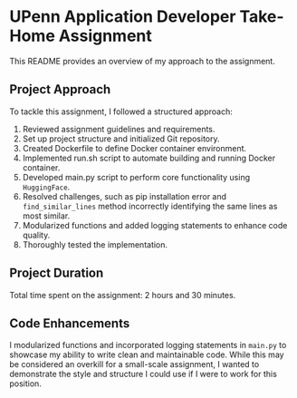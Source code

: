 # UPenn Application Developer Take-Home Assignment

This README provides an overview of my approach to the assignment.

## Project Approach

To tackle this assignment, I followed a structured approach:

1. Reviewed assignment guidelines and requirements.
2. Set up project structure and initialized Git repository.
3. Created Dockerfile to define Docker container environment.
4. Implemented run.sh script to automate building and running Docker container.
5. Developed main.py script to perform core functionality using `HuggingFace`.
6. Resolved challenges, such as pip installation error and `find_similar_lines`
   method incorrectly identifying the same lines as most similar.
7. Modularized functions and added logging statements to enhance code quality.
8. Thoroughly tested the implementation.

## Project Duration

Total time spent on the assignment: 2 hours and 30 minutes.

## Code Enhancements

I modularized functions and incorporated logging statements in `main.py` to
showcase my ability to write clean and maintainable code. While this may be
considered an overkill for a small-scale assignment, I wanted to demonstrate
the style and structure I could use if I were to work for this position.
